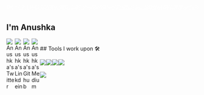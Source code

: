 ![Hello](Hello.gif)
## I'm Anushka

<a href="https://twitter.com/anushka4120">
  <img align="left" alt="Anushka's Twitter" width="22px" src="https://cdn.jsdelivr.net/npm/simple-icons@v3/icons/twitter.svg" />
</a>
<a href="https://www.linkedin.com/in/anushka-055b3a169/">
  <img align="left" alt="Anushka's Linkdein" width="22px" src="https://cdn.jsdelivr.net/npm/simple-icons@v3/icons/linkedin.svg" />
</a>
<a href="https://github.com/Anushka-shukla">
  <img align="left" alt="Anushka's Github" width="22px" src="https://cdn.jsdelivr.net/npm/simple-icons@v3/icons/github.svg" />
</a>
<a href="https://medium.com/@shuklaannushka">
  <img align="left" alt="Anushka's Medium" width="22px" src="https://cdn.jsdelivr.net/npm/simple-icons@3/icons/medium.svg" />
</a>

<br/>
## Tools I work upon 🛠

<img src ="https://img.shields.io/badge/java-%23ED8B00.svg?&style=for-the-badge&logo=java&logoColor=white"><img src ="https://img.shields.io/badge/dart-%230175C2.svg?&style=for-the-badge&logo=dart&logoColor=white"><img src ="https://img.shields.io/badge/mysql-%2300f.svg?&style=for-the-badge&logo=mysql&logoColor=white"><img src ="https://img.shields.io/badge/Flutter%20-%2302569B.svg?&style=for-the-badge&logo=Flutter&logoColor=white">

<img src="https://github-readme-stats.vercel.app/api?username=Anushka-shukla&show_icons=true&title_color=03fc90&icon_color=03fc90&text_color=03fc90&bg_color=002b19">



